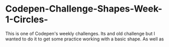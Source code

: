 # Codepen-Challenge-Shapes-Week-1-Circles-
This is one of Codepen's weekly challenges. Its and old challenge but I wanted to do it to get some practice working with a basic shape. As well as 
